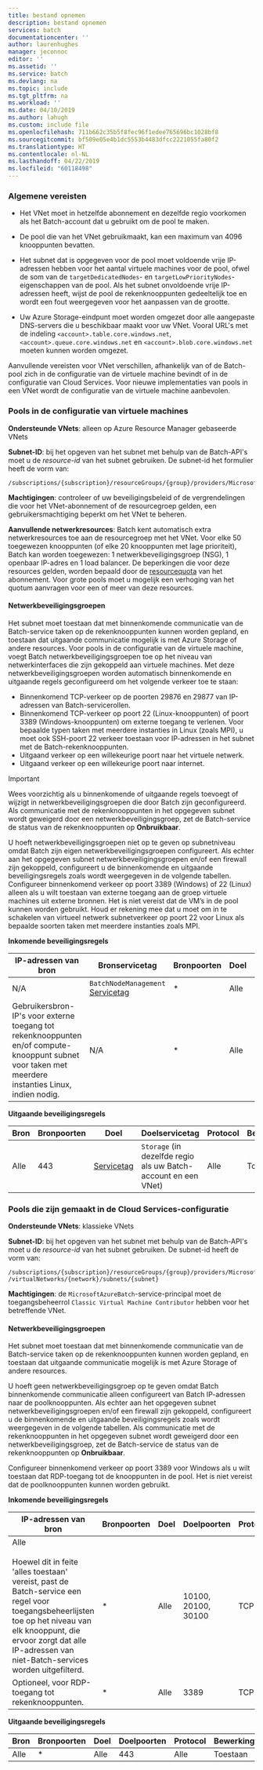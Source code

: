 ```yaml
---
title: bestand opnemen
description: bestand opnemen
services: batch
documentationcenter: ''
author: laurenhughes
manager: jeconnoc
editor: ''
ms.assetid: ''
ms.service: batch
ms.devlang: na
ms.topic: include
ms.tgt_pltfrm: na
ms.workload: ''
ms.date: 04/10/2019
ms.author: lahugh
ms.custom: include file
ms.openlocfilehash: 711b662c35b5f8fec96f1edee765696bc1028bf8
ms.sourcegitcommit: bf509e05e4b1dc5553b4483dfcc2221055fa80f2
ms.translationtype: HT
ms.contentlocale: nl-NL
ms.lasthandoff: 04/22/2019
ms.locfileid: "60118498"
---
```

### <a name="general-requirements"></a>Algemene vereisten

* Het VNet moet in hetzelfde abonnement en dezelfde regio voorkomen als het Batch-account dat u gebruikt om de pool te maken.

* De pool die van het VNet gebruikmaakt, kan een maximum van 4096 knooppunten bevatten.

* Het subnet dat is opgegeven voor de pool moet voldoende vrije IP-adressen hebben voor het aantal virtuele machines voor de pool, ofwel de som van de `targetDedicatedNodes`- en `targetLowPriorityNodes`-eigenschappen van de pool. Als het subnet onvoldoende vrije IP-adressen heeft, wijst de pool de rekenknooppunten gedeeltelijk toe en wordt een fout weergegeven voor het aanpassen van de grootte. 

* Uw Azure Storage-eindpunt moet worden omgezet door alle aangepaste DNS-servers die u beschikbaar maakt voor uw VNet. Vooral URL's met de indeling `<account>.table.core.windows.net`, `<account>.queue.core.windows.net` en `<account>.blob.core.windows.net` moeten kunnen worden omgezet. 

Aanvullende vereisten voor VNet verschillen, afhankelijk van of de Batch-pool zich in de configuratie van de virtuele machine bevindt of in de configuratie van Cloud Services. Voor nieuwe implementaties van pools in een VNet wordt de configuratie van de virtuele machine aanbevolen.

### <a name="pools-in-the-virtual-machine-configuration"></a>Pools in de configuratie van virtuele machines

**Ondersteunde VNets**: alleen op Azure Resource Manager gebaseerde VNets

**Subnet-ID**: bij het opgeven van het subnet met behulp van de Batch-API's moet u de *resource-id* van het subnet gebruiken. De subnet-id het formulier heeft de vorm van:

  ```
  /subscriptions/{subscription}/resourceGroups/{group}/providers/Microsoft.Network/virtualNetworks/{network}/subnets/{subnet}
  ```

**Machtigingen**: controleer of uw beveiligingsbeleid of de vergrendelingen die voor het VNet-abonnement of de resourcegroep gelden, een gebruikersmachtiging beperkt om het VNet te beheren.

**Aanvullende netwerkresources**: Batch kent automatisch extra netwerkresources toe aan de resourcegroep met het VNet. Voor elke 50 toegewezen knooppunten (of elke 20 knooppunten met lage prioriteit), Batch kan worden toegewezen: 1 netwerkbeveiligingsgroep (NSG), 1 openbaar IP-adres en 1 load balancer. De beperkingen die voor deze resources gelden, worden bepaald door de [resourcequota](../articles/azure-subscription-service-limits.md) van het abonnement. Voor grote pools moet u mogelijk een verhoging van het quotum aanvragen voor een of meer van deze resources.

#### <a name="network-security-groups"></a>Netwerkbeveiligingsgroepen

Het subnet moet toestaan dat met binnenkomende communicatie van de Batch-service taken op de rekenknooppunten kunnen worden gepland, en toestaan dat uitgaande communicatie mogelijk is met Azure Storage of andere resources. Voor pools in de configuratie van de virtuele machine, voegt Batch netwerkbeveiligingsgroepen toe op het niveau van netwerkinterfaces die zijn gekoppeld aan virtuele machines. Met deze netwerkbeveiligingsgroepen worden automatisch binnenkomende en uitgaande regels geconfigureerd om het volgende verkeer toe te staan:

* Binnenkomend TCP-verkeer op de poorten 29876 en 29877 van IP-adressen van Batch-servicerollen. 
* Binnenkomend TCP-verkeer op poort 22 (Linux-knooppunten) of poort 3389 (Windows-knooppunten) om externe toegang te verlenen. Voor bepaalde typen taken met meerdere instanties in Linux (zoals MPI), u moet ook SSH-poort 22 verkeer toestaan voor IP-adressen in het subnet met de Batch-rekenknooppunten.
* Uitgaand verkeer op een willekeurige poort naar het virtuele netwerk.
* Uitgaand verkeer op een willekeurige poort naar internet.

> [!IMPORTANT]
> Wees voorzichtig als u binnenkomende of uitgaande regels toevoegt of wijzigt in netwerkbeveiligingsgroepen die door Batch zijn geconfigureerd. Als communicatie met de rekenknooppunten in het opgegeven subnet wordt geweigerd door een netwerkbeveiligingsgroep, zet de Batch-service de status van de rekenknooppunten op **Onbruikbaar**.

U hoeft netwerkbeveiligingsgroepen niet op te geven op subnetniveau omdat Batch zijn eigen netwerkbeveiligingsgroepen configureert. Als echter aan het opgegeven subnet netwerkbeveiligingsgroepen en/of een firewall zijn gekoppeld, configureert u de binnenkomende en uitgaande beveiligingsregels zoals wordt weergegeven in de volgende tabellen. Configureer binnenkomend verkeer op poort 3389 (Windows) of 22 (Linux) alleen als u wilt toestaan van externe toegang aan de groep virtuele machines uit externe bronnen. Het is niet vereist dat de VM’s in de pool kunnen worden gebruikt. Houd er rekening mee dat u moet om in te schakelen van virtueel netwerk subnetverkeer op poort 22 voor Linux als bepaalde soorten taken met meerdere instanties zoals MPI.

**Inkomende beveiligingsregels**

| IP-adressen van bron | Bronservicetag | Bronpoorten | Doel | Doelpoorten | Protocol | Bewerking |
| --- | --- | --- | --- | --- | --- | --- |
| N/A | `BatchNodeManagement` [Servicetag](../articles/virtual-network/security-overview.md#service-tags) | * | Alle | 29876-29877 | TCP | Toestaan |
| Gebruikersbron-IP's voor externe toegang tot rekenknooppunten en/of compute-knooppunt subnet voor taken met meerdere instanties Linux, indien nodig. | N/A | * | Alle | 3389 (Windows), 22 (Linux) | TCP | Toestaan |

**Uitgaande beveiligingsregels**

| Bron | Bronpoorten | Doel | Doelservicetag | Protocol | Bewerking |
| --- | --- | --- | --- | --- | --- |
| Alle | 443 | [Servicetag](../articles/virtual-network/security-overview.md#service-tags) | `Storage` (in dezelfde regio als uw Batch-account en een VNet)  | Alle | Toestaan |

### <a name="pools-in-the-cloud-services-configuration"></a>Pools die zijn gemaakt in de Cloud Services-configuratie

**Ondersteunde VNets**: klassieke VNets

**Subnet-ID**: bij het opgeven van het subnet met behulp van de Batch-API's moet u de *resource-id* van het subnet gebruiken. De subnet-id heeft de vorm van:

  ```
  /subscriptions/{subscription}/resourceGroups/{group}/providers/Microsoft.ClassicVirtualNetwork /virtualNetworks/{network}/subnets/{subnet}
  ```

**Machtigingen**: de `MicrosoftAzureBatch`-service-principal moet de toegangsbeheerrol `Classic Virtual Machine Contributor` hebben voor het betreffende VNet.

#### <a name="network-security-groups"></a>Netwerkbeveiligingsgroepen

Het subnet moet toestaan dat met binnenkomende communicatie van de Batch-service taken op de rekenknooppunten kunnen worden gepland, en toestaan dat uitgaande communicatie mogelijk is met Azure Storage of andere resources.

U hoeft geen netwerkbeveiligingsgroep op te geven omdat Batch binnenkomende communicatie alleen configureert van Batch IP-adressen naar de poolknooppunten. Als echter aan het opgegeven subnet netwerkbeveiligingsgroepen en/of een firewall zijn gekoppeld, configureert u de binnenkomende en uitgaande beveiligingsregels zoals wordt weergegeven in de volgende tabellen. Als communicatie met de rekenknooppunten in het opgegeven subnet wordt geweigerd door een netwerkbeveiligingsgroep, zet de Batch-service de status van de rekenknooppunten op **Onbruikbaar**.

Configureer binnenkomend verkeer op poort 3389 voor Windows als u wilt toestaan dat RDP-toegang tot de knooppunten in de pool. Het is niet vereist dat de poolknooppunten kunnen worden gebruikt.

**Inkomende beveiligingsregels**

| IP-adressen van bron | Bronpoorten | Doel | Doelpoorten | Protocol | Bewerking |
| --- | --- | --- | --- | --- | --- |
Alle <br /><br />Hoewel dit in feite 'alles toestaan' vereist, past de Batch-service een regel voor toegangsbeheerlijsten toe op het niveau van elk knooppunt, die ervoor zorgt dat alle IP-adressen van niet-Batch-services worden uitgefilterd. | * | Alle | 10100, 20100, 30100 | TCP | Toestaan |
| Optioneel, voor RDP-toegang tot rekenknooppunten. | * | Alle | 3389 | TCP | Toestaan |

**Uitgaande beveiligingsregels**

| Bron | Bronpoorten | Doel | Doelpoorten | Protocol | Bewerking |
| --- | --- | --- | --- | --- | --- |
| Alle | * | Alle | 443  | Alle | Toestaan |
